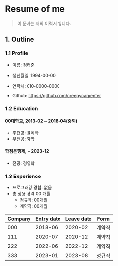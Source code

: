 # Resume of me
> 이 문서는 저의 이력서 입니다.


## 1. Outline
### 1.1 Profile
 
* 이름: 정태준
 
* 생년월일: 1994-00-00
 
* 연락처: 010-0000-0000

* Github: https://github.com/creepycarpenter


### 1.2 Education

#### 00대학교, 2013-02 ~ 2018-04(중퇴)
* 주전공: 물리학
* 부전공: 화학

#### 학점은행제, ~ 2023-12
* 전공: 경영학
 

### 1.3 Experience

* 프로그래밍 경험: 없음
* 총 상용 경력 00 개월
  * 정규직: 00개월
  * 계약직: 00개월

| Company | Entry date | Leave date | Form |
| --- | --- | --- | --- |
| 000 | 2018-06 | 2020-02 | 계약직 |
| 111 | 2020-07 | 2020-12 | 계약직 |
| 222 | 2022-06 | 2022-12 | 계약직 |
| 333 | 2023-01 | 2023-08 | 정규직 | 